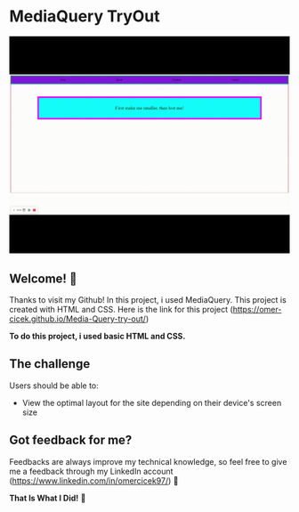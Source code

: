 # MediaQuery TryOut

![Design preview for the website that change for different device's screen](MediaQueryGif.gif)

## Welcome! 👋

Thanks to visit my Github! In this project, i used MediaQuery. This project is created with HTML and CSS. Here is the link for this project (https://omer-cicek.github.io/Media-Query-try-out/)

**To do this project, i used basic HTML and CSS.**

## The challenge

Users should be able to:

- View the optimal layout for the site depending on their device's screen size

## Got feedback for me?

Feedbacks are always improve my technical knowledge, so feel free to give me a feedback through my LinkedIn account (https://www.linkedin.com/in/omercicek97/) 🙌

**That Is What I Did!** 🚀
